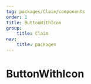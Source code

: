 ```yaml
---
tag: packages/Claim/components
order: 1
title: ButtonWithIcon
group:
    title: Claim
nav:
    title: packages
---
```


# ButtonWithIcon
